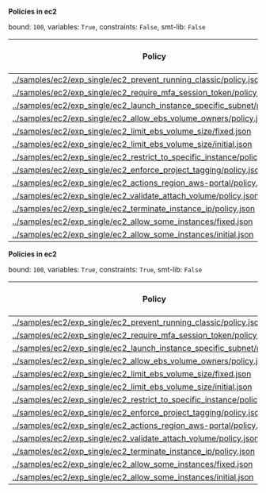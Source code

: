 
**Policies in ec2**

bound: `100`, variables: `True`, constraints: `False`, smt-lib: `False`

|Policy|SAT/UNSAT|Solve Time (ms)|lg(tuple)|Count Time (ms)|lg(principal)|lg(action)|lg(resource)|
|-|-|-|-|-|-|-|-|
|[../samples/ec2/exp_single/ec2_prevent_running_classic/policy.json](../samples/ec2/exp_single/ec2_prevent_running_classic/policy.json)|SAT|464.592|1436.0000110069318|43.4462|0.0|0.0|536.0056465631411|
|[../samples/ec2/exp_single/ec2_require_mfa_session_token/policy.json](../samples/ec2/exp_single/ec2_require_mfa_session_token/policy.json)|SAT|65.7464|1568.0112931262822|8.45269|0.0|768.0056465631412|800.0056465631411|
|[../samples/ec2/exp_single/ec2_launch_instance_specific_subnet/policy.json](../samples/ec2/exp_single/ec2_launch_instance_specific_subnet/policy.json)|SAT|600.416|1504.0113151398937|59.6976|0.0|704.0056685767524|800.0056465631411|
|[../samples/ec2/exp_single/ec2_allow_ebs_volume_owners/policy.json](../samples/ec2/exp_single/ec2_allow_ebs_volume_owners/policy.json)|SAT|258.095|1544.5170370698559|722.986|0.0|1.0|643.5225400248867|
|[../samples/ec2/exp_single/ec2_limit_ebs_volume_size/fixed.json](../samples/ec2/exp_single/ec2_limit_ebs_volume_size/fixed.json)|SAT|588.613|1702.5849735076529|2148.66|0.0|2.807354922057604|800.0056465631411|
|[../samples/ec2/exp_single/ec2_limit_ebs_volume_size/initial.json](../samples/ec2/exp_single/ec2_limit_ebs_volume_size/initial.json)|SAT|559.382|1702.5849735076529|637.183|0.0|2.807354922057604|800.0056465631411|
|[../samples/ec2/exp_single/ec2_restrict_to_specific_instance/policy.json](../samples/ec2/exp_single/ec2_restrict_to_specific_instance/policy.json)|SAT|211.727|2404.0112711553306|33.4653|0.0|704.0056465631411|800.0056465631411|
|[../samples/ec2/exp_single/ec2_enforce_project_tagging/policy.json](../samples/ec2/exp_single/ec2_enforce_project_tagging/policy.json)|SAT|208.016|2404.011271241322|47.9817|0.0|704.0056466491325|800.0056465631411|
|[../samples/ec2/exp_single/ec2_actions_region_aws-portal/policy.json](../samples/ec2/exp_single/ec2_actions_region_aws-portal/policy.json)|SAT|2295.45|2452.0168957045244|1663.41|0.0|776.0112711123351|800.0056465631411|
|[../samples/ec2/exp_single/ec2_validate_attach_volume/policy.json](../samples/ec2/exp_single/ec2_validate_attach_volume/policy.json)|SAT|80.8117|636.0056685767526|6.51364|0.0|0.0|632.0056685767526|
|[../samples/ec2/exp_single/ec2_terminate_instance_ip/policy.json](../samples/ec2/exp_single/ec2_terminate_instance_ip/policy.json)|SAT|307.244|809.0084615787482|42.3747|0.0|0.0|800.0056465631411|
|[../samples/ec2/exp_single/ec2_allow_some_instances/fixed.json](../samples/ec2/exp_single/ec2_allow_some_instances/fixed.json)|SAT|143.928|1703.90690160254|65.425|0.0|4.08746284125034|800.0056465631411|
|[../samples/ec2/exp_single/ec2_allow_some_instances/initial.json](../samples/ec2/exp_single/ec2_allow_some_instances/initial.json)|SAT|118.699|700.4798354148973|12.2939|0.0|4.08746284125034|696.392372573647|

**Policies in ec2**

bound: `100`, variables: `True`, constraints: `True`, smt-lib: `False`

|Policy|SAT/UNSAT|Solve Time (ms)|lg(tuple)|Count Time (ms)|lg(principal)|lg(action)|lg(resource)|
|-|-|-|-|-|-|-|-|
|[../samples/ec2/exp_single/ec2_prevent_running_classic/policy.json](../samples/ec2/exp_single/ec2_prevent_running_classic/policy.json)|SAT|33218.8|1242.0774104173113|54.7874|0.0|0.0|342.0984311951053|
|[../samples/ec2/exp_single/ec2_require_mfa_session_token/policy.json](../samples/ec2/exp_single/ec2_require_mfa_session_token/policy.json)|SAT|301889|412.302556896222|10495.9|0.0|8.640244936222347|412.302556896222|
|[../samples/ec2/exp_single/ec2_launch_instance_specific_subnet/policy.json](../samples/ec2/exp_single/ec2_launch_instance_specific_subnet/policy.json)|SAT|50421.8|412.3025568962218|1101.94|0.0|6.807354922057604|412.3025568962218|
|[../samples/ec2/exp_single/ec2_allow_ebs_volume_owners/policy.json](../samples/ec2/exp_single/ec2_allow_ebs_volume_owners/policy.json)|SAT|29655.4|783.0737916340521|138.093|0.0|1.0|138.203073275|
|[../samples/ec2/exp_single/ec2_limit_ebs_volume_size/fixed.json](../samples/ec2/exp_single/ec2_limit_ebs_volume_size/fixed.json)|SAT|51124|1313.2815361184275|510.28|0.0|2.807354922057604|413.3025568962218|
|[../samples/ec2/exp_single/ec2_limit_ebs_volume_size/initial.json](../samples/ec2/exp_single/ec2_limit_ebs_volume_size/initial.json)|SAT|42978.9|1313.2815361184275|337.252|0.0|2.807354922057604|413.3025568962218|
|[../samples/ec2/exp_single/ec2_restrict_to_specific_instance/policy.json](../samples/ec2/exp_single/ec2_restrict_to_specific_instance/policy.json)|SAT|46305.6|652.3143482504807|1058.8|0.0|6.768184324776926|49.314348250480684|
|[../samples/ec2/exp_single/ec2_enforce_project_tagging/policy.json](../samples/ec2/exp_single/ec2_enforce_project_tagging/policy.json)|SAT|81605.5|1312.281536118428|2853.07|0.0|7.339850002884624|412.302556896222|
|[../samples/ec2/exp_single/ec2_actions_region_aws-portal/policy.json](../samples/ec2/exp_single/ec2_actions_region_aws-portal/policy.json)|SAT|468954|1583.4040475505933|18204.3|0.0|8.800899899920305|679.8247206060817|
|[../samples/ec2/exp_single/ec2_validate_attach_volume/policy.json](../samples/ec2/exp_single/ec2_validate_attach_volume/policy.json)|UNSAT|26081.2|-|-|-|-|-|
|[../samples/ec2/exp_single/ec2_terminate_instance_ip/policy.json](../samples/ec2/exp_single/ec2_terminate_instance_ip/policy.json)|SAT|31547.4|146.20588829060705|64.4489|0.0|0.0|137.20307327499998|
|[../samples/ec2/exp_single/ec2_allow_some_instances/fixed.json](../samples/ec2/exp_single/ec2_allow_some_instances/fixed.json)|SAT|34180.6|1312.281536118428|243.66|0.0|4.08746284125034|412.302556896222|
|[../samples/ec2/exp_single/ec2_allow_some_instances/initial.json](../samples/ec2/exp_single/ec2_allow_some_instances/initial.json)|SAT|31574.5|412.302556896222|41.7346|0.0|1.5849625007211563|412.302556896222|
